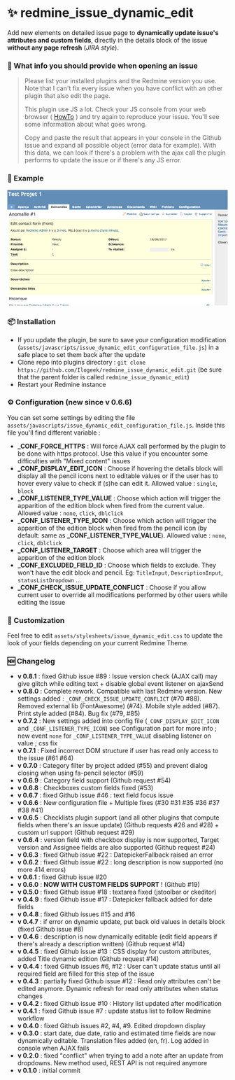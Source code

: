 # ✨  redmine_issue_dynamic_edit

Add new elements on detailed issue page to **dynamically update issue's attributes and custom fields**, directly in the details block of the issue **without any page refresh** (*JIRA style*).


### 🔴  What info you should provide when opening an issue
>Please list your installed plugins and the Redmine version you use. Note that I can't fix every issue when you have conflict with an other plugin that also edit the page.
>
>This plugin use JS a lot. Check your JS console from your web browser ( [HowTo](https://webmasters.stackexchange.com/a/77337) ) and try again to reproduce your issue. You'll see some information about what goes wrong. 
>
>Copy and paste the result that appears in your console in the Github issue and expand all possible object (error data for example). With this data, we can look if there's a problem with the ajax call the plugin performs to update the issue or if there's any JS error.

### 🔎  Example

![Gif that represents dynamic edition of field from the detailled issue's view](/doc/edit.gif)

### 📦  Installation

* If you update the plugin, be sure to save your configuration modification (`assets/javascripts/issue_dynamic_edit_configuration_file.js`) in a safe place to set them back after the update 
* Clone repo into plugins directory : `git clone https://github.com/Ilogeek/redmine_issue_dynamic_edit.git` (be sure that the parent folder is called `redmine_issue_dynamic_edit`)
* Restart your Redmine instance

### ⚙  Configuration (new since v 0.6.6)

You can set some settings by editing the file `assets/javascripts/issue_dynamic_edit_configuration_file.js`. Inside this file you'll find different variable :
* **\_CONF\_FORCE\_HTTPS** : Will force AJAX call performed by the plugin to be done with https protocol. Use this value if you encounter some difficulties with "Mixed content" issues 
* **\_CONF\_DISPLAY\_EDIT\_ICON** : Choose if hovering the details block will display all the pencil icons next to editable values or if the user has to hover every value to check if (s)he can edit it. Allowed value : `single`, `block`
* **\_CONF\_LISTENER\_TYPE\_VALUE** : Choose which action will trigger the apparition of the edition block when fired from the current value. Allowed value : `none`, `click`, `dblclick`
* **\_CONF\_LISTENER\_TYPE\_ICON** : Choose which action will trigger the apparition of the edition block when fired from the pencil icon (by default: same as **\_CONF\_LISTENER\_TYPE\_VALUE**). Allowed value : `none`, `click`, `dblclick`
* **\_CONF\_LISTENER\_TARGET** : Choose which area will trigger the apparition of the edition block
* **\_CONF\_EXCLUDED\_FIELD\_ID** : Choose which fields to exclude. They won't have the edit block and pencil. Eg: `TitleInput`, `DescriptionInput`, `statusListDropdown` ...
* **\_CONF\_CHECK\_ISSUE\_UPDATE\_CONFLICT** : Choose if you allow current user to override all modifications performed by other users while editing the issue

### 🎨  Customization

Feel free to edit `assets/stylesheets/issue_dynamic_edit.css` to update the look of your fields depending on your current Redmine Theme. 

### 🆕  Changelog

* **v 0.8.1** : fixed Github issue #89 : Issue version check (AJAX call) may give glitch while editing text + disable global event listener on ajaxSend
* **v 0.8.0** : Complete rework. Compatible with last Redmine version. New settings added : `_CONF_CHECK_ISSUE_UPDATE_CONFLICT` (#70 #88). Removed external lib (FontAwesome) (#74). Mobile style added (#87). Print style added (#84). Bug fix (#79, #85)
* **v 0.7.2** : New settings added into config file (`_CONF_DISPLAY_EDIT_ICON` and `_CONF_LISTENER_TYPE_ICON`) see Configuration part for more info ; new event `none` for `_CONF_LISTENER_TYPE_VALUE` disabling listener on value ; css fix
* **v 0.7.1** : Fixed incorrect DOM structure if user has read only access to the issue (#61 #64)
* **v 0.7.0** : Category filter by project added (#55) and prevent dialog closing when using fa-pencil selector (#59)
* **v 0.6.9** : Category field support (Github request #54)
* **v 0.6.8** : Checkboxes custom fields fixed (#53)
* **v 0.6.7** : fixed Github issue #46 : text field focus issue
* **v 0.6.6** : New configuration file + Multiple fixes (#30 #31 #35 #36 #37 #38 #41)
* **v 0.6.5** : Checklists plugin support (and all other plugins that compute fields when there's an issue update) (Github requests #26 and #28) + custom url support (Github request #29)
* **v 0.6.4** : version field with checkbox display is now supported, Target version and Assignee fields are also supported (Github request #24)
* **v 0.6.3** : fixed Github issue #22 : DatepickerFallback raised an error
* **v 0.6.2** : fixed Github issue #22 : long description is now supported (no more 414 errors)
* **v 0.6.1** : fixed Github issue #20
* **v 0.6.0** : **NOW WITH CUSTOM FIELDS SUPPORT** ! (Github #19)
* **v 0.5.0** : fixed Github issue #18 : textarea fixed (jstoolbar or ckeditor)
* **v 0.4.9** : fixed Github issue #17 : Datepicker fallback added for date fields
* **v 0.4.8** : fixed Github issues #15 and #16
* **v 0.4.7** : if error on dynamic update, put back old values in details block (fixed Github issue #8)
* **v 0.4.6** : description is now dynamically editable (edit field appears if there's already a description written) (Github request #14)
* **v 0.4.5** : fixed Github issue #13 : CSS display for custom attributes, added Title dynamic edition (Github request #14)
* **v 0.4.4** : fixed Github issues #6, #12 : User can't update status until all required field are filled for this step of the issue
* **v 0.4.3** : partially fixed Github issue #12 : Read only attributes can't be edited anymore. Dynamic refresh for read only attributes when status changes
* **v 0.4.2** : fixed Github issue #10 : History list updated after modification
* **v 0.4.1** : fixed Github issue #7 : update status list to follow Redmine workflow
* **v 0.4.0** : fixed Github issues #2, #4, #9. Edited dropdown display
* **v 0.3.0** : start date, due date, ratio and estimated time fields are now dynamically editable. Translation files added (en, fr). Log added in console when AJAX fails
* **v 0.2.0** : fixed "conflict" when trying to add a note after an update from dropdowns. New method used, REST API is not required anymore
* **v 0.1.0** : initial commit
